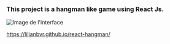 ###	This project is a hangman like game using React Js.

  ![Image de l'interface](https://imgur.com/O3JMKAl.png)

  https://lilianbvr.github.io/react-hangman/
